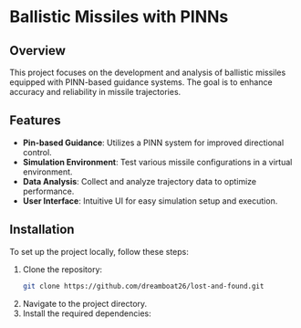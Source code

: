 # Ballistic Missiles with PINNs

## Overview

This project focuses on the development and analysis of ballistic missiles equipped with PINN-based guidance systems. The goal is to enhance accuracy and reliability in missile trajectories.

## Features

- **Pin-based Guidance**: Utilizes a PINN system for improved directional control.
- **Simulation Environment**: Test various missile configurations in a virtual environment.
- **Data Analysis**: Collect and analyze trajectory data to optimize performance.
- **User Interface**: Intuitive UI for easy simulation setup and execution.

## Installation

To set up the project locally, follow these steps:

1. Clone the repository:
   ```bash
   git clone https://github.com/dreamboat26/lost-and-found.git
   ```
2. Navigate to the project directory.
3. Install the required dependencies:

